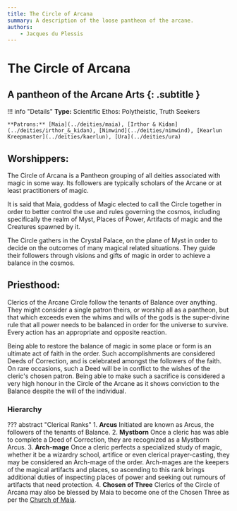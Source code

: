 ```yaml
---
title: The Circle of Arcana
summary: A description of the loose pantheon of the arcane.
authors:
    - Jacques du Plessis
---
```

# The Circle of Arcana
## A pantheon of the Arcane Arts {: .subtitle }

!!! info "Details"
    **Type:** Scientific Ethos: Polytheistic, Truth Seekers

    **Patrons:** [Maia](../deities/maia), [Irthor & Kidan](../deities/irthor_&_kidan), [Nimwind](../deities/nimwind), [Kearlun Kreepmaster](../deities/kaerlun), [Ura](../deities/ura)

## Worshippers:
The Circle of Arcana is a Pantheon grouping of all deities associated with magic in some way.  Its followers are typically scholars of the Arcane or at least practitioners of magic.

It is said that Maia, goddess of Magic elected to call the Circle together in order to better control the use and rules governing the cosmos, including specifically the realm of Myst, Places of Power, Artifacts of magic and the Creatures spawned by it.

The Circle gathers in the Crystal Palace, on the plane of Myst in order to decide on the outcomes of many magical related situations.  They guide their followers through visions and gifts of magic in order to achieve a balance in the cosmos.

## Priesthood: 
Clerics of the Arcane Circle follow the tenants of Balance over anything.  They might consider a single patron theirs, or worship all as a pantheon, but that which exceeds even the whims and wills of the gods is the super-divine rule that all power needs to be balanced in order for the universe to survive.  Every action has an appropriate and opposite reaction.

Being able to restore the balance of magic in some place or form is an ultimate act of faith in the order.  Such accomplishments are considered Deeds of Correction, and is celebrated amongst the followers of the faith.  On rare occasions, such a Deed will be in conflict to the wishes of the cleric's chosen patron.  Being able to make such a sacrifice is considered a very high honour in the Circle of the Arcane as it shows conviction to the Balance despite the will of the individual.

### Hierarchy

??? abstract "Clerical Ranks"
    1. **Arcus** Initiated are known as Arcus, the followers of the tenants of Balance.
    2. **Mystborn** Once a cleric has was able to complete a Deed of Correction, they are recognized as a Mystborn Arcus.
    3. **Arch-mage** Once a cleric perfects a specialized study of magic, whether it be a wizardry school, artifice or even clerical prayer-casting, they may be considered an Arch-mage of the order. Arch-mages are the keepers of the magical artifacts and places, so ascending to this rank brings additional duties of inspecting places of power and seeking out rumours of artifacts that need protection.
    4. **Chosen of Three** Clerics of the Circle of Arcana may also be blessed by Maia to become one of the Chosen Three as per the [Church of Maia](../divine_arcanum#chosen_3).